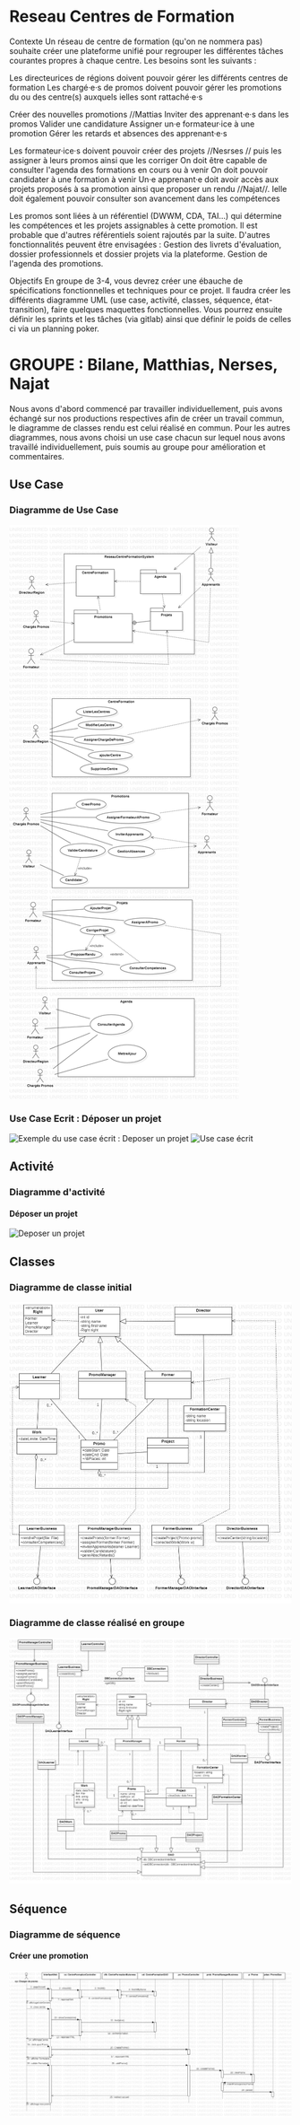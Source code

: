 # Reseau Centres de Formation

Contexte
Un réseau de centre de formation (qu'on ne nommera pas) souhaite créer une plateforme unifié pour regrouper
les différentes tâches courantes propres à chaque centre.
Les besoins sont les suivants :

Les directeurices de régions doivent pouvoir gérer les différents centres de formation
Les chargé·e·s de promos doivent pouvoir gérer les promotions du ou des centre(s) auxquels ielles sont rattaché·e·s

Créer des nouvelles promotions //Mattias
Inviter des apprenant·e·s dans les promos
Valider une candidature
Assigner un·e formateur·ice à une promotion
Gérer les retards et absences des apprenant·e·s


Les formateur·ice·s doivent pouvoir créer des projets //Nesrses // puis les assigner à leurs promos ainsi que les corriger
On doit être capable de consulter l'agenda des formations en cours ou à venir
On doit pouvoir candidater à une formation à venir
Un·e apprenant·e doit avoir accès aux projets proposés à sa promotion ainsi que proposer un rendu //Najat//. Ielle doit également pouvoir consulter son avancement dans les compétences

Les promos sont liées à un référentiel (DWWM, CDA, TAI...) qui détermine les compétences et les projets assignables à cette promotion. Il est probable que d'autres référentiels soient rajoutés par la suite.
D'autres fonctionnalités peuvent être envisagées : Gestion des livrets d'évaluation, dossier professionnels et dossier projets via la plateforme. Gestion de l'agenda des promotions.

Objectifs
En groupe de 3-4, vous devrez créer une ébauche de spécifications fonctionnelles et techniques pour ce projet.
Il faudra créer les différents diagramme UML (use case, activité, classes, séquence, état-transition), faire quelques maquettes fonctionnelles.
Vous pourrez ensuite définir les sprints et les tâches (via gitlab) ainsi que définir le poids de celles ci via un planning poker.



# GROUPE : Bilane, Matthias, Nerses, Najat

Nous avons d'abord commencé par travailler individuellement, puis avons échangé sur nos productions respectives afin de créer un travail commun, le diagramme de classes rendu est celui réalisé en commun. 
Pour les autres diagrammes, nous avons choisi un use case chacun sur lequel nous avons travaillé individuellement, puis soumis au groupe pour amélioration et commentaires. 

## Use Case

### Diagramme de Use Case
![DiagUseCases](UseCaseDiagram1.jpg)

### Use Case Ecrit : Déposer un projet
![Exemple du use case écrit : Deposer un projet](UseCaseEcritDeposerProjet.JPG)
![Use case écrit](UseCaseEcritDeposerProjet.JPG)


## Activité

### Diagramme d'activité
#### Déposer un projet 
![Deposer un projet](DiagActiviteDepotProjet.jpg)


## Classes

### Diagramme de classe initial
![diagramme de classe](DiagClassesCentreFormation.jpg)

### Diagramme de classe réalisé en groupe
![diagramme de classe commun](DiagClassesCommun1.jpg)


## Séquence

### Diagramme de séquence 
#### Créer une promotion
![diagramme de séquence : Créer une promotion](DiagSequenceCreerPromo1.jpg)








